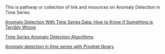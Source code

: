 This is pathway or collection of link and resources on Anomaly Detection in Time Series

[Anomaly Detection With Time Series Data: How to Know if Something is Terribly Wrong](https://www.youtube.com/watch?v=5nfe835TVcY)

[Time Series Anomaly Detection Algorithms](https://blog.statsbot.co/time-series-anomaly-detection-algorithms-1cef5519aef2)

[Anomaly detection in time series with Prophet library](https://towardsdatascience.com/anomaly-detection-time-series-4c661f6f165f)
